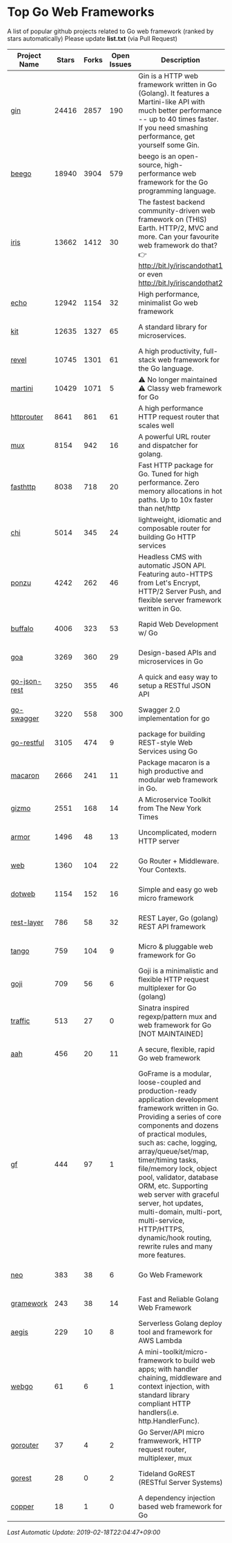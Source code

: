 # Top Go Web Frameworks
A list of popular github projects related to Go web framework (ranked by stars automatically)
Please update **list.txt** (via Pull Request)

| Project Name | Stars | Forks | Open Issues | Description | Last Commit |
| ------------ | ----- | ----- | ----------- | ----------- | ----------- |
| [gin](https://github.com/gin-gonic/gin) | 24416 | 2857 | 190 | Gin is a HTTP web framework written in Go (Golang). It features a Martini-like API with much better performance -- up to 40 times faster. If you need smashing performance, get yourself some Gin. | 2019-02-18 02:10:45 |
| [beego](https://github.com/astaxie/beego) | 18940 | 3904 | 579 | beego is an open-source, high-performance web framework for the Go programming language. | 2019-02-12 18:10:25 |
| [iris](https://github.com/kataras/iris) | 13662 | 1412 | 30 | The fastest backend community-driven web framework on (THIS) Earth. HTTP/2, MVC and more. Can your favourite web framework do that? 👉 http://bit.ly/iriscandothat1 or even http://bit.ly/iriscandothat2 | 2019-01-16 20:46:35 |
| [echo](https://github.com/labstack/echo) | 12942 | 1154 | 32 | High performance, minimalist Go web framework | 2019-02-15 17:56:58 |
| [kit](https://github.com/go-kit/kit) | 12635 | 1327 | 65 | A standard library for microservices. | 2019-02-05 19:34:09 |
| [revel](https://github.com/revel/revel) | 10745 | 1301 | 61 | A high productivity, full-stack web framework for the Go language. | 2018-10-30 13:23:52 |
| [martini](https://github.com/go-martini/martini) | 10429 | 1071 | 5 | ⚠️ No longer maintained ⚠️  Classy web framework for Go | 2017-01-21 21:58:54 |
| [httprouter](https://github.com/julienschmidt/httprouter) | 8641 | 861 | 61 | A high performance HTTP request router that scales well | 2018-10-21 22:38:31 |
| [mux](https://github.com/gorilla/mux) | 8154 | 942 | 16 | A powerful URL router and dispatcher for golang. | 2019-02-17 15:38:49 |
| [fasthttp](https://github.com/valyala/fasthttp) | 8038 | 718 | 20 | Fast HTTP package for Go. Tuned for high performance. Zero memory allocations in hot paths. Up to 10x faster than net/http | 2019-02-17 10:11:45 |
| [chi](https://github.com/go-chi/chi) | 5014 | 345 | 24 | lightweight, idiomatic and composable router for building Go HTTP services | 2019-01-17 22:35:40 |
| [ponzu](https://github.com/ponzu-cms/ponzu) | 4242 | 262 | 46 | Headless CMS with automatic JSON API. Featuring auto-HTTPS from Let's Encrypt, HTTP/2 Server Push, and flexible server framework written in Go. | 2019-01-01 23:07:04 |
| [buffalo](https://github.com/gobuffalo/buffalo) | 4006 | 323 | 53 | Rapid Web Development w/ Go | 2019-02-10 17:05:10 |
| [goa](https://github.com/goadesign/goa) | 3269 | 360 | 29 | Design-based APIs and microservices in Go | 2019-01-28 06:34:46 |
| [go-json-rest](https://github.com/ant0ine/go-json-rest) | 3250 | 355 | 46 | A quick and easy way to setup a RESTful JSON API | 2017-09-13 04:12:08 |
| [go-swagger](https://github.com/go-swagger/go-swagger) | 3220 | 558 | 300 | Swagger 2.0 implementation for go | 2019-02-06 17:08:14 |
| [go-restful](https://github.com/emicklei/go-restful) | 3105 | 474 | 9 | package for building REST-style Web Services using Go | 2019-02-10 18:45:29 |
| [macaron](https://github.com/go-macaron/macaron) | 2666 | 241 | 11 | Package macaron is a high productive and modular web framework in Go. | 2018-12-17 00:30:54 |
| [gizmo](https://github.com/NYTimes/gizmo) | 2551 | 168 | 14 | A Microservice Toolkit from The New York Times | 2019-02-12 22:57:45 |
| [armor](https://github.com/labstack/armor) | 1496 | 48 | 13 | Uncomplicated, modern HTTP server | 2018-11-23 06:42:51 |
| [web](https://github.com/gocraft/web) | 1360 | 104 | 22 | Go Router + Middleware. Your Contexts. | 2019-02-07 15:06:52 |
| [dotweb](https://github.com/devfeel/dotweb) | 1154 | 152 | 16 | Simple and easy go web micro framework | 2019-02-13 01:44:24 |
| [rest-layer](https://github.com/rs/rest-layer) | 786 | 58 | 32 | REST Layer, Go (golang) REST API framework | 2019-02-14 08:25:32 |
| [tango](https://github.com/lunny/tango) | 759 | 104 | 9 | Micro & pluggable web framework for Go | 2019-02-13 06:12:25 |
| [goji](https://github.com/goji/goji) | 709 | 56 | 6 | Goji is a minimalistic and flexible HTTP request multiplexer for Go (golang) | 2019-01-26 23:58:29 |
| [traffic](https://github.com/gravityblast/traffic) | 513 | 27 | 0 | Sinatra inspired regexp/pattern mux and web framework for Go [NOT MAINTAINED] | 2015-11-26 21:31:07 |
| [aah](https://github.com/go-aah/aah) | 456 | 20 | 11 | A secure, flexible, rapid Go web framework | 2019-02-07 07:01:22 |
| [gf](https://github.com/gogf/gf) | 444 | 97 | 1 | GoFrame is a modular, loose-coupled and production-ready application development framework written in Go. Providing a series of core components and dozens of practical modules, such as: cache, logging, array/queue/set/map, timer/timing tasks, file/memory lock, object pool, validator, database ORM, etc. Supporting web server with graceful server, hot updates, multi-domain, multi-port, multi-service, HTTP/HTTPS, dynamic/hook routing, rewrite rules and many more features.  | 2019-02-18 08:12:59 |
| [neo](https://github.com/ivpusic/neo) | 383 | 38 | 6 | Go Web Framework | 2017-08-14 23:54:31 |
| [gramework](https://github.com/gramework/gramework) | 243 | 38 | 14 | Fast and Reliable Golang Web Framework | 2019-02-09 16:29:15 |
| [aegis](https://github.com/tmaiaroto/aegis) | 229 | 10 | 8 | Serverless Golang deploy tool and framework for AWS Lambda | 2018-07-08 06:00:55 |
| [webgo](https://github.com/bnkamalesh/webgo) | 61 | 6 | 1 | A mini-toolkit/micro-framework to build web apps; with handler chaining, middleware and context injection, with standard library compliant HTTP handlers(i.e. http.HandlerFunc). | 2019-01-12 08:32:05 |
| [gorouter](https://github.com/vardius/gorouter) | 37 | 4 | 2 | Go Server/API micro framwework, HTTP request router, multiplexer, mux | 2019-02-05 10:12:48 |
| [gorest](https://github.com/tideland/gorest) | 28 | 0 | 2 | Tideland GoREST (RESTful Server Systems) | 2017-11-10 13:00:37 |
| [copper](https://github.com/tusharsoni/copper) | 18 | 1 | 0 | A dependency injection based web framework for Go | 2019-01-31 03:46:18 |

*Last Automatic Update: 2019-02-18T22:04:47+09:00*